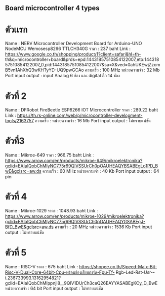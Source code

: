 ##    Board microcontroller 4 types
# ตัวเเรก
Name :  NERV Microcontroller Development Board for Arduino-UNO NodeMCU Wemosesp8266       TTLCH340G
ราคา :  237 baht
Link :    https://www.google.co.th/shopping/product/1?client=safari&hl=th-  th&q=microcontroller+board&prds=epd:14431857510854122007,eto:14431857510854122007_0,pid:14431857510854122007&sa=X&ved=0ahUKEwjZzomB5vn1AhXhQ3wKHTyYD-UQ9pwGCAo
ความเร็ว : 100 MHz
หน่วยความจำ :  32 Mb
 Port input output :  input Analog 6 ช่อง
                                และ digital อีก 14 ช่อง

# ตัวที่ 2
Name :  DFRobot FireBeetle ESP8266 IOT Microcontroller
ราคา  : 289.22  baht
Link : https://th.rs-online.com/web/p/microcontroller-development-tools/2163757
ความเร็ว  : 
หน่วยความจำ :  16 Mb
Port input output :  ไม่ทราบแน่ชัด


# ตัวที่3
Name  : Mikroe-649
ราคา :  966.75 baht
Link :  https://www.arrow.com/en/products/mikroe-649/mikroelektronika?gclid=EAIaIQobChMIyNC775r69QIVSSUrCh0pOAUHEAQYBSABEgLo1PD_BwE&gclsrc=aw.ds
ความเร็ว : 60 MHz
หน่วยความจำ :  40 Kb
Port input output :  64 pin


# ตัวที่ 4
Name :  Mikroe-1029
ราคา :   1048.93 baht
Link :   https://www.arrow.com/en/products/mikroe-1029/mikroelektronika?gclid=EAIaIQobChMIyNC775r69QIVSSUrCh0pOAUHEAQYGSABEgJ-BfD_BwE&gclsrc=aw.ds
ความเร็ว :   20 MHz
หน่วยความจำ  :  1536 Kb
Port input output :   ไม่ทราบแน่ชัด


# ตัวที่ 5
Name : RISC-V
ราคา :  675 baht
Link : https://shopee.co.th/Sipeed-Maix-Bit-Risc-V-Dual-Core-64bit-Cpu-พร้อมช่องเสียบการ์ด-Fpu-Tf-  Rgb-Led-Rst-Usr--i.236733993.13162954821?gclid=EAIaIQobChMIppnjl8__9QIV1DUrCh3ceQ26EAYYASABEgKCy_D_BwE
หน่วยความจำ  : 64 bit
Port input output :   ไม่ทราบแน่ชัด

